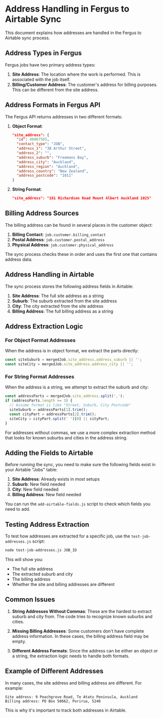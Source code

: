 # Address Handling in Fergus to Airtable Sync

This document explains how addresses are handled in the Fergus to Airtable sync process.

## Address Types in Fergus

Fergus jobs have two primary address types:

1. **Site Address**: The location where the work is performed. This is associated with the job itself.
2. **Billing/Customer Address**: The customer's address for billing purposes. This can be different from the site address.

## Address Formats in Fergus API

The Fergus API returns addresses in two different formats:

1. **Object Format**:
   ```json
   "site_address": {
     "id": 46867565,
     "contact_type": "JOB",
     "address_1": "38 Arthur Street",
     "address_2": "",
     "address_suburb": "Freemans Bay",
     "address_city": "Auckland",
     "address_region": "Auckland",
     "address_country": "New Zealand",
     "address_postcode": "1011"
   }
   ```

2. **String Format**:
   ```json
   "site_address": "161 Richardson Road Mount Albert Auckland 1025"
   ```

## Billing Address Sources

The billing address can be found in several places in the customer object:

1. **Billing Contact**: `job.customer.billing_contact`
2. **Postal Address**: `job.customer.postal_address` 
3. **Physical Address**: `job.customer.physical_address`

The sync process checks these in order and uses the first one that contains address data.

## Address Handling in Airtable

The sync process stores the following address fields in Airtable:

1. **Site Address**: The full site address as a string
2. **Suburb**: The suburb extracted from the site address
3. **City**: The city extracted from the site address
4. **Billing Address**: The full billing address as a string

## Address Extraction Logic

### For Object Format Addresses

When the address is in object format, we extract the parts directly:

```javascript
const siteSuburb = mergedJob.site_address.address_suburb || '';
const siteCity = mergedJob.site_address.address_city || '';
```

### For String Format Addresses

When the address is a string, we attempt to extract the suburb and city:

```javascript
const addressParts = mergedJob.site_address.split(',');
if (addressParts.length >= 3) {
  // Assume format is like "Street, Suburb, City Postcode"
  siteSuburb = addressParts[1].trim();
  const cityPart = addressParts[2].trim();
  siteCity = cityPart.split(' ')[0] || cityPart;
}
```

For addresses without commas, we use a more complex extraction method that looks for known suburbs and cities in the address string.

## Adding the Fields to Airtable

Before running the sync, you need to make sure the following fields exist in your Airtable "Jobs" table:

1. **Site Address**: Already exists in most setups
2. **Suburb**: New field needed
3. **City**: New field needed
4. **Billing Address**: New field needed

You can run the `add-airtable-fields.js` script to check which fields you need to add.

## Testing Address Extraction

To test how addresses are extracted for a specific job, use the `test-job-addresses.js` script:

```bash
node test-job-addresses.js JOB_ID
```

This will show you:
- The full site address
- The extracted suburb and city
- The billing address
- Whether the site and billing addresses are different

## Common Issues

1. **String Addresses Without Commas**: These are the hardest to extract suburb and city from. The code tries to recognize known suburbs and cities.

2. **Missing Billing Addresses**: Some customers don't have complete address information. In these cases, the billing address field may be empty.

3. **Different Address Formats**: Since the address can be either an object or a string, the extraction logic needs to handle both formats.

## Example of Different Addresses

In many cases, the site address and billing address are different. For example:

```
Site address: 9 Peachgrove Road, Te Atatu Peninsula, Auckland
Billing address: PO Box 50662, Porirua, 5240
```

This is why it's important to track both addresses in Airtable. 